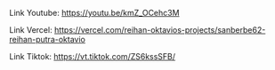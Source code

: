 Link Youtube: https://youtu.be/kmZ_OCehc3M

Link Vercel: https://vercel.com/reihan-oktavios-projects/sanberbe62-reihan-putra-oktavio

Link Tiktok: https://vt.tiktok.com/ZS6kssSFB/
